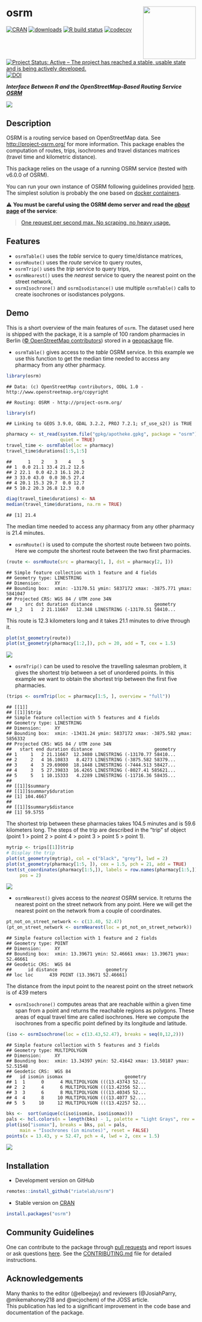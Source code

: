 
# osrm <img src="man/figures/logo.png" align="right" width="140"/>

[![CRAN](https://www.r-pkg.org/badges/version/osrm)](https://cran.r-project.org/package=osrm)
[![downloads](https://cranlogs.r-pkg.org/badges/osrm?color=brightgreen)](https://cran.r-project.org/package=osrm)
[![R build
status](https://github.com/riatelab/osrm/actions/workflows/check-standard.yaml/badge.svg)](https://github.com/riatelab/osrm/actions)
[![codecov](https://codecov.io/gh/riatelab/osrm/branch/master/graph/badge.svg?token=JOJNuBCH9M)](https://app.codecov.io/gh/riatelab/osrm)
[![Project Status: Active – The project has reached a stable, usable
state and is being actively
developed.](https://www.repostatus.org/badges/latest/active.svg)](https://www.repostatus.org/#active)
[![DOI](https://joss.theoj.org/papers/10.21105/joss.04574/status.svg)](https://doi.org/10.21105/joss.04574)

***Interface Between R and the OpenStreetMap-Based Routing Service
[OSRM](http://project-osrm.org/)***

![](https://raw.githubusercontent.com/riatelab/osrm/master/img/cover.png)

## Description

OSRM is a routing service based on OpenStreetMap data. See
<http://project-osrm.org/> for more information. This package enables
the computation of routes, trips, isochrones and travel distances
matrices (travel time and kilometric distance).

This package relies on the usage of a running OSRM service (tested with
v6.0.0 of OSRM).

You can run your own instance of OSRM following guidelines provided
[here](https://github.com/Project-OSRM/osrm-backend). The simplest
solution is probably the one based on [docker
containers](https://github.com/Project-OSRM/osrm-backend#using-docker).

:warning: **You must be careful using the OSRM demo server and read the
[*about* page](https://routing.openstreetmap.de/about.html) of the
service**:

> [One request per second max. No scraping, no heavy
> usage.](https://routing.openstreetmap.de/about.html)

## Features

- `osrmTable()` uses the *table* service to query time/distance
  matrices,
- `osrmRoute()` uses the *route* service to query routes,
- `osrmTrip()` uses the *trip* service to query trips,
- `osrmNearest()` uses the *nearest* service to query the nearest point
  on the street network,
- `osrmIsochrone()` and `osrmIsodistance()` use multiple `osrmTable()`
  calls to create isochrones or isodistances polygons.

## Demo

This is a short overview of the main features of `osrm`. The dataset
used here is shipped with the package, it is a sample of 100 random
pharmacies in Berlin ([© OpenStreetMap
contributors](https://www.openstreetmap.org/copyright/en)) stored in a
[geopackage](https://www.geopackage.org/) file.

- `osrmTable()` gives access to the *table* OSRM service. In this
  example we use this function to get the median time needed to access
  any pharmacy from any other pharmacy.

``` r
library(osrm)
```

    ## Data: (c) OpenStreetMap contributors, ODbL 1.0 - http://www.openstreetmap.org/copyright

    ## Routing: OSRM - http://project-osrm.org/

``` r
library(sf)
```

    ## Linking to GEOS 3.9.0, GDAL 3.2.2, PROJ 7.2.1; sf_use_s2() is TRUE

``` r
pharmacy <- st_read(system.file("gpkg/apotheke.gpkg", package = "osrm"), 
                    quiet = TRUE)
travel_time <- osrmTable(loc = pharmacy)
travel_time$durations[1:5,1:5]
```

    ##      1    2    3    4    5
    ## 1  0.0 21.1 33.4 21.2 12.6
    ## 2 22.1  0.0 42.3 16.1 20.2
    ## 3 33.0 43.0  0.0 30.5 27.4
    ## 4 20.1 15.3 29.7  0.0 12.7
    ## 5 10.2 20.3 26.8 12.3  0.0

``` r
diag(travel_time$durations) <- NA
median(travel_time$durations, na.rm = TRUE)
```

    ## [1] 21.4

The median time needed to access any pharmacy from any other pharmacy is
21.4 minutes.

- `osrmRoute()` is used to compute the shortest route between two
  points. Here we compute the shortest route between the two first
  pharmacies.

``` r
(route <- osrmRoute(src = pharmacy[1, ], dst = pharmacy[2, ]))
```

    ## Simple feature collection with 1 feature and 4 fields
    ## Geometry type: LINESTRING
    ## Dimension:     XY
    ## Bounding box:  xmin: -13170.51 ymin: 5837172 xmax: -3875.771 ymax: 5841047
    ## Projected CRS: WGS 84 / UTM zone 34N
    ##     src dst duration distance                       geometry
    ## 1_2   1   2 21.11667   12.348 LINESTRING (-13170.51 58410...

This route is 12.3 kilometers long and it takes 21.1 minutes to drive
through it.

``` r
plot(st_geometry(route))
plot(st_geometry(pharmacy[1:2,]), pch = 20, add = T, cex = 1.5)
```

![](route.png)

- `osrmTrip()` can be used to resolve the travelling salesman problem,
  it gives the shortest trip between a set of unordered points. In this
  example we want to obtain the shortest trip between the first five
  pharmacies.

``` r
(trips <- osrmTrip(loc = pharmacy[1:5, ], overview = "full"))
```

    ## [[1]]
    ## [[1]]$trip
    ## Simple feature collection with 5 features and 4 fields
    ## Geometry type: LINESTRING
    ## Dimension:     XY
    ## Bounding box:  xmin: -13431.24 ymin: 5837172 xmax: -3875.582 ymax: 5856332
    ## Projected CRS: WGS 84 / UTM zone 34N
    ##   start end duration distance                       geometry
    ## 1     1   2 21.11667  12.3480 LINESTRING (-13170.77 58410...
    ## 2     2   4 16.10833   8.4273 LINESTRING (-3875.582 58379...
    ## 3     4   3 29.69000  18.1448 LINESTRING (-7444.513 58427...
    ## 4     3   5 27.39833  16.4265 LINESTRING (-8027.41 585621...
    ## 5     5   1 10.15333   4.2289 LINESTRING (-11716.36 58435...
    ## 
    ## [[1]]$summary
    ## [[1]]$summary$duration
    ## [1] 104.4667
    ## 
    ## [[1]]$summary$distance
    ## [1] 59.5755

The shortest trip between these pharmacies takes 104.5 minutes and is
59.6 kilometers long. The steps of the trip are described in the “trip”
sf object (point 1 \> point 2 \> point 4 \> point 3 \> point 5 \> point
1).

``` r
mytrip <- trips[[1]]$trip
# Display the trip
plot(st_geometry(mytrip), col = c("black", "grey"), lwd = 2)
plot(st_geometry(pharmacy[1:5, ]), cex = 1.5, pch = 21, add = TRUE)
text(st_coordinates(pharmacy[1:5,]), labels = row.names(pharmacy[1:5,]), 
     pos = 2)
```

![](trip.png)

- `osrmNearest()` gives access to the *nearest* OSRM service. It returns
  the nearest point on the street network from any point. Here we will
  get the nearest point on the network from a couple of coordinates.

``` r
pt_not_on_street_network <- c(13.40, 52.47)
(pt_on_street_network <- osrmNearest(loc = pt_not_on_street_network))
```

    ## Simple feature collection with 1 feature and 2 fields
    ## Geometry type: POINT
    ## Dimension:     XY
    ## Bounding box:  xmin: 13.39671 ymin: 52.46661 xmax: 13.39671 ymax: 52.46661
    ## Geodetic CRS:  WGS 84
    ##      id distance                  geometry
    ## loc loc      439 POINT (13.39671 52.46661)

The distance from the input point to the nearest point on the street
network is of 439 meters

- `osrmIsochrone()` computes areas that are reachable within a given
  time span from a point and returns the reachable regions as polygons.
  These areas of equal travel time are called isochrones. Here we
  compute the isochrones from a specific point defined by its longitude
  and latitude.

``` r
(iso <- osrmIsochrone(loc = c(13.43,52.47), breaks = seq(0,12,2)))
```

    ## Simple feature collection with 5 features and 3 fields
    ## Geometry type: MULTIPOLYGON
    ## Dimension:     XY
    ## Bounding box:  xmin: 13.34397 ymin: 52.41642 xmax: 13.50187 ymax: 52.51548
    ## Geodetic CRS:  WGS 84
    ##   id isomin isomax                       geometry
    ## 1  1      0      4 MULTIPOLYGON (((13.43743 52...
    ## 2  2      4      6 MULTIPOLYGON (((13.42356 52...
    ## 3  3      6      8 MULTIPOLYGON (((13.40345 52...
    ## 4  4      8     10 MULTIPOLYGON (((13.4077 52....
    ## 5  5     10     12 MULTIPOLYGON (((13.42257 52...

``` r
bks <-  sort(unique(c(iso$isomin, iso$isomax)))
pals <- hcl.colors(n = length(bks) - 1, palette = "Light Grays", rev = TRUE)
plot(iso["isomax"], breaks = bks, pal = pals, 
     main = "Isochrones (in minutes)", reset = FALSE)
points(x = 13.43, y = 52.47, pch = 4, lwd = 2, cex = 1.5)
```

![](iso.png)

## Installation

- Development version on GitHub

``` r
remotes::install_github("riatelab/osrm")
```

- Stable version on [CRAN](https://CRAN.R-project.org/package=osrm/)

``` r
install.packages("osrm")
```

## Community Guidelines

One can contribute to the package through [pull
requests](https://github.com/riatelab/osrm/pulls) and report issues or
ask questions [here](https://github.com/riatelab/osrm/issues). See the
[CONTRIBUTING.md](https://github.com/riatelab/osrm/blob/master/CONTRIBUTING.md)
file for detailed instructions.

## Acknowledgements

Many thanks to the editor (@elbeejay) and reviewers (@JosiahParry,
@mikemahoney218 and @wcjochem) of the JOSS article.  
This publication has led to a significant improvement in the code base
and documentation of the package.
